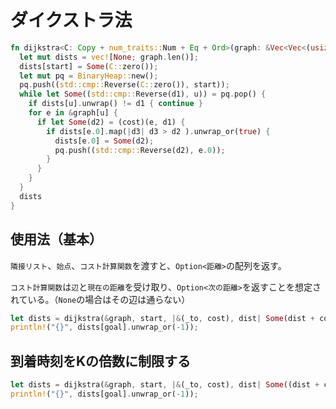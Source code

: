 # ダイクストラ法

```rust
fn dijkstra<C: Copy + num_traits::Num + Eq + Ord>(graph: &Vec<Vec<(usize, C)>>, start: usize, mut cost: impl FnMut(&(usize, C), C) -> Option<C>) -> Vec<Option<C>> {
  let mut dists = vec![None; graph.len()];
  dists[start] = Some(C::zero());
  let mut pq = BinaryHeap::new();
  pq.push((std::cmp::Reverse(C::zero()), start));
  while let Some((std::cmp::Reverse(d1), u)) = pq.pop() {
    if dists[u].unwrap() != d1 { continue }
    for e in &graph[u] {
      if let Some(d2) = (cost)(e, d1) {
        if dists[e.0].map(|d3| d3 > d2 ).unwrap_or(true) {
          dists[e.0] = Some(d2);
          pq.push((std::cmp::Reverse(d2), e.0));
        }
      }
    }
  }
  dists
}
```

## 使用法（基本）

`隣接リスト`、`始点`、`コスト計算関数`を渡すと、`Option<距離>`の配列を返す。

`コスト計算関数`は`辺`と`現在の距離`を受け取り、`Option<次の距離>`を返すことを想定されている。（`None`の場合はその辺は通らない）

```rust
let dists = dijkstra(&graph, start, |&(_to, cost), dist| Some(dist + cost) );
println!("{}", dists[goal].unwrap_or(-1));
```

## 到着時刻をKの倍数に制限する

```rust
let dists = dijkstra(&graph, start, |&(_to, cost), dist| Some((dist + cost + K - 1) / K * K) );
println!("{}", dists[goal].unwrap_or(-1));
```
